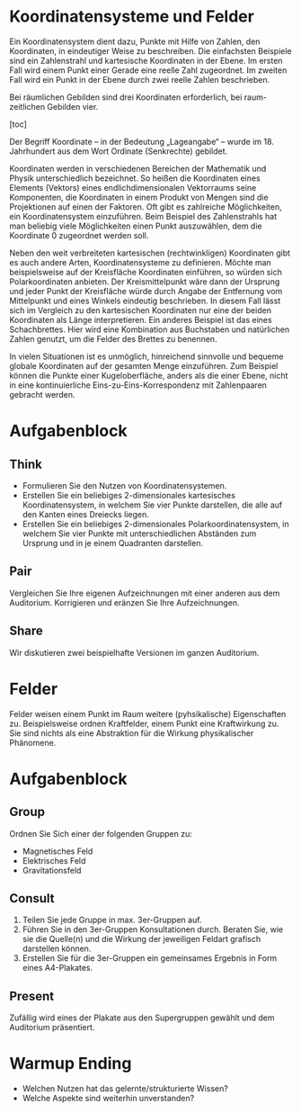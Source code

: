 Koordinatensysteme und Felder
=============================

Ein Koordinatensystem dient dazu, Punkte mit Hilfe von Zahlen, den Koordinaten, in eindeutiger Weise zu beschreiben. Die einfachsten Beispiele sind ein Zahlenstrahl und kartesische Koordinaten in der Ebene. Im ersten Fall wird einem Punkt einer Gerade eine reelle Zahl zugeordnet. Im zweiten Fall wird ein Punkt in der Ebene durch zwei reelle Zahlen beschrieben.

Bei räumlichen Gebilden sind drei Koordinaten erforderlich, bei raum-zeitlichen Gebilden vier.

[toc]

Der Begriff Koordinate – in der Bedeutung „Lageangabe“ – wurde im 18. Jahrhundert aus dem Wort Ordinate (Senkrechte) gebildet.

Koordinaten werden in verschiedenen Bereichen der Mathematik und Physik unterschiedlich bezeichnet. So heißen die Koordinaten eines Elements (Vektors) eines endlichdimensionalen Vektorraums seine Komponenten, die Koordinaten in einem Produkt von Mengen sind die Projektionen auf einen der Faktoren. Oft gibt es zahlreiche Möglichkeiten, ein Koordinatensystem einzuführen. Beim Beispiel des Zahlenstrahls hat man beliebig viele Möglichkeiten einen Punkt auszuwählen, dem die Koordinate 0 zugeordnet werden soll.

Neben den weit verbreiteten kartesischen (rechtwinkligen) Koordinaten gibt es auch andere Arten, Koordinatensysteme zu definieren. Möchte man beispielsweise auf der Kreisfläche Koordinaten einführen, so würden sich Polarkoordinaten anbieten. Der Kreismittelpunkt wäre dann der Ursprung und jeder Punkt der Kreisfläche würde durch Angabe der Entfernung vom Mittelpunkt und eines Winkels eindeutig beschrieben. In diesem Fall lässt sich im Vergleich zu den kartesischen Koordinaten nur eine der beiden Koordinaten als Länge interpretieren. Ein anderes Beispiel ist das eines Schachbrettes. Hier wird eine Kombination aus Buchstaben und natürlichen Zahlen genutzt, um die Felder des Brettes zu benennen.

In vielen Situationen ist es unmöglich, hinreichend sinnvolle und bequeme globale Koordinaten auf der gesamten Menge einzuführen. Zum Beispiel können die Punkte einer Kugeloberfläche, anders als die einer Ebene, nicht in eine kontinuierliche Eins-zu-Eins-Korrespondenz mit Zahlenpaaren gebracht werden.

# Aufgabenblock

## Think

- Formulieren Sie den Nutzen von Koordinatensystemen.
- Erstellen Sie ein beliebiges 2-dimensionales kartesisches Koordinatensystem, in welchem Sie vier Punkte darstellen, die alle auf den Kanten eines Dreiecks liegen.
- Erstellen Sie ein beliebiges 2-dimensionales Polarkoordinatensystem, in welchem Sie vier Punkte mit unterschiedlichen Abständen zum Ursprung und in je einem Quadranten darstellen.

## Pair

Vergleichen Sie Ihre eigenen Aufzeichnungen mit einer anderen aus dem Auditorium.
Korrigieren und eränzen Sie Ihre Aufzeichnungen.

## Share

Wir diskutieren zwei beispielhafte Versionen im ganzen Auditorium.

# Felder

Felder weisen einem Punkt im Raum weitere (pyhsikalische) Eigenschaften zu. Beispielsweise ordnen Kraftfelder, einem Punkt eine Kraftwirkung zu. Sie sind nichts als eine Abstraktion für die Wirkung physikalischer Phänomene.

# Aufgabenblock

## Group

Ordnen Sie Sich einer der folgenden Gruppen zu:

- Magnetisches Feld
- Elektrisches Feld
- Gravitationsfeld

## Consult

1. Teilen Sie jede Gruppe in max. 3er-Gruppen auf.
1. Führen Sie in den 3er-Gruppen Konsultationen durch. Beraten Sie, wie sie die Quelle(n) und die Wirkung der jeweiligen Feldart grafisch darstellen können.
1. Erstellen Sie für die 3er-Gruppen ein gemeinsames Ergebnis in Form eines A4-Plakates.

## Present

Zufällig wird eines der Plakate aus den Supergruppen gewählt und dem Auditorium präsentiert.

# Warmup Ending

- Welchen Nutzen hat das gelernte/strukturierte Wissen?
- Welche Aspekte sind weiterhin unverstanden?
